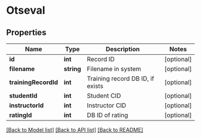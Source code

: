 # Otseval

## Properties
Name | Type | Description | Notes
------------ | ------------- | ------------- | -------------
**id** | **int** | Record ID | [optional] 
**filename** | **string** | Filename in system | [optional] 
**trainingRecordId** | **int** | Training record DB ID, if exists | [optional] 
**studentId** | **int** | Student CID | [optional] 
**instructorId** | **int** | Instructor CID | [optional] 
**ratingId** | **int** | DB ID of rating | [optional] 

[[Back to Model list]](../README.md#documentation-for-models) [[Back to API list]](../README.md#documentation-for-api-endpoints) [[Back to README]](../README.md)


